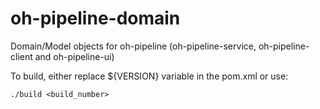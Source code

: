oh-pipeline-domain
==================

Domain/Model objects for oh-pipeline (oh-pipeline-service, oh-pipeline-client
and oh-pipeline-ui)

To build, either replace ${VERSION} variable in the pom.xml or use:

    ./build <build_number>


